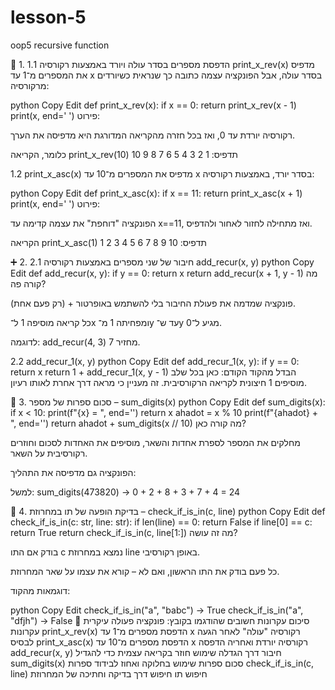# lesson-5
oop5 recursive function


🔁 1. הדפסת מספרים בסדר עולה ויורד באמצעות רקורסיה
1.1 print_x_rev(x)
מדפיס את המספרים מ־1 עד x בסדר עולה, אבל הפונקציה עצמה כתובה כך שנראית כשיורדים מרקורסיה:

python
Copy
Edit
def print_x_rev(x):
    if x == 0:
        return
    print_x_rev(x - 1)
    print(x, end=' ')
פירוט:

רקורסיה יורדת עד 0, ואז בכל חזרה מהקריאה המדורגת היא מדפיסה את הערך.

כלומר, הקריאה print_x_rev(10) תדפיס:
1 2 3 4 5 6 7 8 9 10

1.2 print_x_asc(x)
מדפיס את המספרים מ־10 עד x בסדר יורד, באמצעות רקורסיה:

python
Copy
Edit
def print_x_asc(x):
    if x == 11:
        return
    print_x_asc(x + 1)
    print(x, end=' ')
פירוט:

הפונקציה "דוחפת" את עצמה קדימה עד x==11, ואז מתחילה לחזור לאחור ולהדפיס.

הקריאה print_x_asc(1) תדפיס:
10 9 8 7 6 5 4 3 2 1

➕ 2. חיבור של שני מספרים באמצעות רקורסיה
2.1 add_recur(x, y)
python
Copy
Edit
def add_recur(x, y):
    if y == 0:
        return x
    return add_recur(x + 1, y - 1)
מה קורה פה?

פונקציה שמדמה את פעולת החיבור בלי להשתמש באופרטור + (רק פעם אחת).

כל קריאה מוסיפה 1 ל־x ומפחיתה 1 מ־y עד ש־y מגיע ל־0.

לדוגמה: add_recur(4, 3) מחזיר 7.

2.2 add_recur_1(x, y)
python
Copy
Edit
def add_recur_1(x, y):
    if y == 0:
        return x
    return 1 + add_recur_1(x, y - 1)
הבדל מהקוד הקודם:
כאן בכל שלב מוסיפים 1 חיצונית לקריאה הרקורסיבית. זה מעניין כי מראה דרך אחרת לאותו רעיון.

🔢 3. סכום ספרות של מספר – sum_digits(x)
python
Copy
Edit
def sum_digits(x):
    if x < 10:
        print(f"{x} = ", end='')
        return x
    ahadot = x % 10
    print(f"{ahadot} + ", end='')
    return ahadot + sum_digits(x // 10)
מה קורה כאן?

מחלקים את המספר לספרת אחדות והשאר, מוסיפים את האחדות לסכום וחוזרים רקורסיבית על השאר.

הפונקציה גם מדפיסה את התהליך:

למשל: sum_digits(473820) →
0 + 2 + 8 + 3 + 7 + 4 = 24

🔎 4. בדיקת הופעה של תו במחרוזת – check_if_is_in(c, line)
python
Copy
Edit
def check_if_is_in(c: str, line: str):
    if len(line) == 0:
        return False
    if line[0] == c:
        return True
    return check_if_is_in(c, line[1:])
מה זה עושה?

בודק אם התו c נמצא במחרוזת line באופן רקורסיבי.

כל פעם בודק את התו הראשון, ואם לא – קורא את עצמו על שאר המחרוזת.

דוגמאות מהקוד:

python
Copy
Edit
check_if_is_in("a", "babc")       → True
check_if_is_in("a", "dfjh")       → False
🧠 סיכום עקרונות חשובים שהודגמו בקובץ:
פונקציה	פעולה עיקרית	עקרונות
print_x_rev(x)	הדפסת מספרים מ־1 עד x	רקורסיה "עולה" לאחר הגעה לבסיס
print_x_asc(x)	הדפסת מספרים מ־10 עד x	רקורסיה יורדת ואחריה הדפסה
add_recur(x, y)	חיבור דרך הגדלה	שימוש חוזר בקריאה עצמית כדי להגדיל
sum_digits(x)	סכום ספרות	שימוש בחלוקה ואחוז לבידוד ספרות
check_if_is_in(c, line)	חיפוש תו	חיפוש דרך בדיקה וחתיכה של המחרוזת

